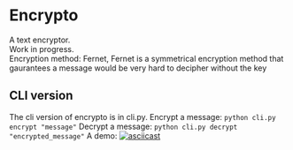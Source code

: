 # Encrypto
A text encryptor.  
Work in progress.  
Encryption method: Fernet, Fernet is a symmetrical encryption method that gaurantees a message would be very hard to decipher without the key  


## CLI version
The cli version of encrypto is in cli.py.
Encrypt a message:
`python cli.py encrypt "message"`
Decrypt a message:
`python cli.py decrypt "encrypted_message"`
A demo:
[![asciicast](https://asciinema.org/a/306010.svg)](https://asciinema.org/a/306010)